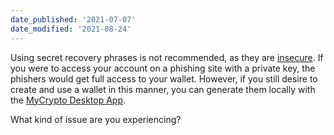 ```yaml
---
date_published: '2021-07-07'
date_modified: '2021-08-24'
---
```


Using secret recovery phrases is not recommended, as they are [insecure](https://medium.com/mycrypto/a-safer-mycrypto-79d65196e7d8). If you were to access your account on a phishing site with a private key, the phishers would get full access to your wallet. However, if you still desire to create and use a wallet in this manner, you can generate them locally with the [MyCrypto Desktop App](https://download.mycrypto.com/).

What kind of issue are you experiencing?
